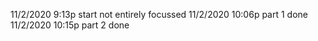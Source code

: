 11/2/2020 9:13p start
not entirely focussed
11/2/2020 10:06p part 1 done
11/2/2020 10:15p part 2 done
